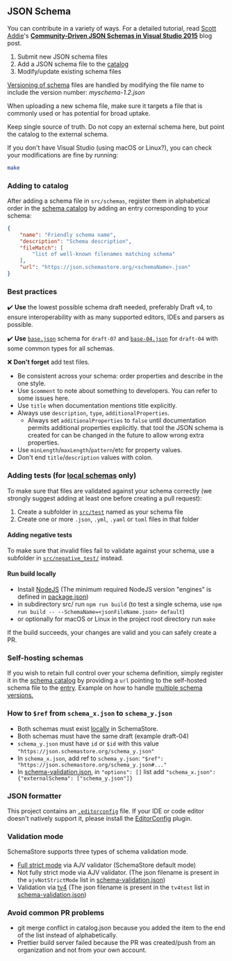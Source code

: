 ## JSON Schema

You can contribute in a variety of ways. For a detailed tutorial, read [Scott Addie](https://twitter.com/Scott_Addie)'s [**Community-Driven JSON Schemas in Visual Studio 2015**](https://scottaddie.com/2016/08/02/community-driven-json-schemas-in-visual-studio-2015/) blog post.

1. Submit new JSON schema files
2. Add a JSON schema file to the [catalog](#catalog)
3. Modify/update existing schema files

[Versioning of schema](https://github.com/SchemaStore/schemastore/issues/197#issuecomment-229690162) files are handled by modifying the file name to include
the version number: *myschema-1.2.json*

When uploading a new schema file, make sure it targets a file that is commonly
used or has potential for broad uptake.

Keep single source of truth. Do not copy an external schema here, but point the catalog to the external schema.

If you don't have Visual Studio (using macOS or Linux?), you can check your modifications are fine by running:

```sh
make
```

### <a name="catalog"></a>Adding to catalog

After adding a schema file in `src/schemas`, register them in alphabetical order in the [schema catalog](src/api/json/catalog.json) by adding an entry corresponding to your schema:

```json
{
    "name": "Friendly schema name",
    "description": "Schema description",
    "fileMatch": [
        "list of well-known filenames matching schema"
    ],
    "url": "https://json.schemastore.org/<schemaName>.json"
}
```

### Best practices

✔️ **Use** the lowest possible schema draft needed, preferably Draft v4, to ensure interoperability with as many supported editors, IDEs and parsers as possible.

✔️ **Use** [`base.json`][base] schema for `draft-07` and [`base-04.json`][base-04] for `draft-04` with some common types for all schemas.

:x: **Don't forget** add test files.

- Be consistent across your schema: order properties and describe in the one style.
- Use `$comment` to note about something to developers. You can refer to some issues here.
- Use `title` when documentation mentions title explicitly.
- Always use `description`, `type`, `additionalProperties`.
  - Always set `additionalProperties` to `false` until documentation permits additional properties explicitly. that tool the JSON schema is created for can be changed in the future to allow wrong extra properties.
- Use `minLength`/`maxLength`/`pattern`/etc for property values.
- Don't end `title`/`description` values with colon.

[base]: https://github.com/SchemaStore/schemastore/blob/master/src/schemas/json/base.json
[base-04]: https://github.com/SchemaStore/schemastore/blob/master/src/schemas/json/base-04.json

### Adding tests (for [local schemas](src/schemas/json) only)

To make sure that files are validated against your schema correctly (we strongly suggest adding at least one before creating a pull request):

1. Create a subfolder in [`src/test`](src/test) named as your schema file
2. Create one or more `.json`, `.yml`, `.yaml` or `toml` files in that folder

#### Adding negative tests

To make sure that invalid files fail to validate against your schema, use a subfolder in [`src/negative_test/`](src/negative_test) instead.

#### Run build locally

- Install [NodeJS](https://nodejs.org) (The minimum required NodeJS version "engines" is defined in [package.json](src/package.json))
- in subdirectory src/ run `npm run build` (to test a single schema, use `npm run build -- --SchemaName=<jsonFileName.json> default`)
- or optionally for macOS or Linux in the project root directory run `make`

If the build succeeds, your changes are valid and you can safely create a PR.

### Self-hosting schemas

If you wish to retain full control over your schema definition, simply register it in the [schema catalog](src/api/json/catalog.json) by providing a `url` pointing to the self-hosted schema file to the [entry](#catalog). Example on how to handle [multiple schema versions.](https://github.com/SchemaStore/schemastore/pull/2057#issuecomment-1024470105)

### How to `$ref` from `schema_x.json` to `schema_y.json`

- Both schemas must exist [locally](src/schemas/json) in SchemaStore.
- Both schemas must have the same draft (example draft-04)
- `schema_y.json` must have `id` or `$id` with this value `"https://json.schemastore.org/schema_y.json"`
- In `schema_x.json`, add ref to `schema_y.json`: `"$ref": "https://json.schemastore.org/schema_y.json#..."`
- In [schema-validation.json](src/schema-validation.json), in `"options": []` list add
 `"schema_x.json": {"externalSchema": ["schema_y.json"]}`

### JSON formatter

This project contains an [`.editorconfig`](https://github.com/SchemaStore/schemastore/blob/master/.editorconfig) file.
If your IDE or code editor doesn't natively support it, please install the [EditorConfig](https://editorconfig.org) plugin.

### Validation mode

SchemaStore supports three types of schema validation mode.

- [Full strict mode](https://ajv.js.org/strict-mode.html) via AJV validator (SchemaStore default mode)
- Not fully strict mode via AJV validator. (The json filename is present in the `ajvNotStrictMode` list in [schema-validation.json](src/schema-validation.json))
- Validation via [tv4](https://github.com/geraintluff/tv4) (The json filename is present in the `tv4test` list in [schema-validation.json](src/schema-validation.json))

### Avoid common PR problems

- git merge conflict in catalog.json because you added the item to the end of the list instead of alphabetically.
- Prettier build server failed because the PR was created/push from an organization and not from your own account.
